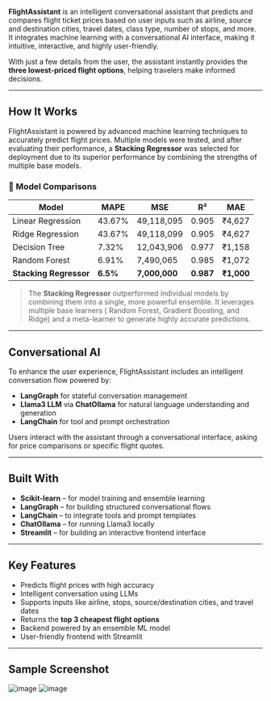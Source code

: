 **FlightAssistant** is an intelligent conversational assistant that predicts and compares flight ticket prices based on user inputs such as airline, source and destination cities, travel dates, class type, number of stops, and more. It integrates machine learning with a conversational AI interface, making it intuitive, interactive, and highly user-friendly.

With just a few details from the user, the assistant instantly provides the **three lowest-priced flight options**, helping travelers make informed decisions.

---

## How It Works

FlightAssistant is powered by advanced machine learning techniques to accurately predict flight prices. Multiple models were tested, and after evaluating their performance, a **Stacking Regressor** was selected for deployment due to its superior performance by combining the strengths of multiple base models.

### 🚀 Model Comparisons

| Model                  | MAPE       | MSE             | R²          | MAE          |
| ---------------------- | ---------- | --------------- | ----------- | ------------ |
| Linear Regression      | 43.67%     | 49,118,095      | 0.905       | ₹4,627       |
| Ridge Regression       | 43.67%     | 49,118,099      | 0.905       | ₹4,627       |
| Decision Tree          | 7.32%      | 12,043,906      | 0.977       | ₹1,158       |
| Random Forest          | 6.91%      | 7,490,065       | 0.985       | ₹1,072       |
| **Stacking Regressor** | **6.5%**   | **7,000,000**   | **0.987**   | **₹1,000**   |

> The **Stacking Regressor** outperformed individual models by combining them into a single, more powerful ensemble. It leverages multiple base learners ( Random Forest, Gradient Boosting, and Ridge) and a meta-learner to generate highly accurate predictions.

---

## Conversational AI

To enhance the user experience, FlightAssistant includes an intelligent conversation flow powered by:

* **LangGraph** for stateful conversation management
* **Llama3 LLM** via **ChatOllama** for natural language understanding and generation
* **LangChain** for tool and prompt orchestration

Users interact with the assistant through a conversational interface, asking for price comparisons or specific flight quotes.

---

##  Built With

* **Scikit-learn** – for model training and ensemble learning
* **LangGraph** – for building structured conversational flows
* **LangChain** – to integrate tools and prompt templates
* **ChatOllama** – for running Llama3 locally
* **Streamlit** – for building an interactive frontend interface

---

## Key Features

* Predicts flight prices with high accuracy
* Intelligent conversation using LLMs
* Supports inputs like airline, stops, source/destination cities, and travel dates
* Returns the **top 3 cheapest flight options**
* Backend powered by an ensemble ML model
* User-friendly frontend with Streamlit

---

##  Sample Screenshot

![image](https://github.com/user-attachments/assets/0e1d7745-4c5f-4191-9123-1e332a7a01c6)
![image](https://github.com/user-attachments/assets/93ae6580-a36b-45fb-9ea6-df9f8de10382)
